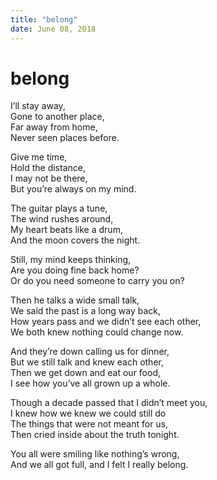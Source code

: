 ```yaml
---
title: "belong"
date: June 08, 2018
---
```


# belong

I’ll stay away,  
Gone to another place,  
Far away from home,  
Never seen places before.

Give me time,  
Hold the distance,  
I may not be there,  
But you’re always on my mind.

The guitar plays a tune,  
The wind rushes around,  
My heart beats like a drum,  
And the moon covers the night.

Still, my mind keeps thinking,  
Are you doing fine back home?  
Or do you need someone to carry you on?

Then he talks a wide small talk,  
We said the past is a long way back,  
How years pass and we didn’t see each other,  
We both knew nothing could change now.

And they’re down calling us for dinner,  
But we still talk and knew each other,  
Then we get down and eat our food,  
I see how you’ve all grown up a whole.

Though a decade passed that I didn’t meet you,  
I knew how we knew we could still do  
The things that were not meant for us,  
Then cried inside about the truth tonight.

You all were smiling like nothing’s wrong,  
And we all got full, and I felt I really belong.
